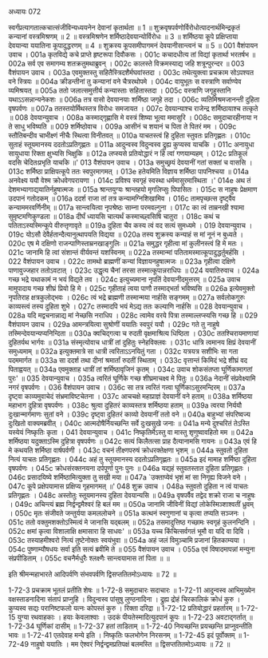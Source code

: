 अध्यायः 072

स्वर्गंप्रत्यागतात्कचात्संजीविन्यध्ययनेन देवानां कृतार्थता ॥ 1 ॥ शुक्रवृषपर्वणोर्विरोधोत्पादनार्थमिन्द्रकृतं कन्यानां वस्त्रमिश्रणम् ॥ 2 ॥ वस्त्रमिश्रणेन शर्मिष्ठादेवयान्योर्विरोधः ॥ 3 ॥ शर्मिष्ठया कूपे प्रक्षिप्ताया देवयान्या ययातिना कूपादुद्धरणम् ॥ 4 ॥ शुक्रस्य कूपसमीपागमनं देवयानीसान्त्वनं च ॥ 5 ॥
001	वैशंपायन उवाच ।
001a	कृतविद्ये कचे प्राप्ते हृष्टरूपा दिवौकसः ।
001c	कचादधीत्य तां विद्यां कृतार्था भरतर्षभ ॥
002a	सर्व एव समागम्य शतक्रतुमथाब्रुवन् ।
002c	कालस्ते विक्रमस्याद्य जहि शत्रून्पुरन्दर ॥
003	वैशंपायन उवाच ।
003a	एवमुक्तस्तु सहितैस्त्रिदशैर्मघवांस्तदा ।
003c	तथेत्युक्त्वा प्रचक्राम सोऽपश्यत वने स्त्रियः ॥
004a	क्रीडन्तीनां तु कन्यानां वने चैत्ररथोपमे ।
004c	वायुभूतः स वस्त्राणि सर्वाण्येव व्यमिश्रयत् ॥
005a	ततो जलात्समुत्तीर्य कन्यास्ताः सहितास्तदा ।
005c	वस्त्राणि जगृहुस्तानि यथाऽऽसन्नान्यनेकशः ॥
006a	तत्र वासो देवयानयाः शर्मिष्ठा जगृहे तदा ।
006c	व्यतिमिश्रमजानन्ती दुहिता वृषपर्वणः ॥
007a	ततस्तयोर्मिथस्तत्र विरोधः समजायत ।
007c	देवयान्याश्च राजेन्द्र शर्मिष्ठायाश्च तत्कृते ॥
008	देवयान्युवाच ।
008a	कस्माद्गृह्णासि मे वस्त्रं शिष्या भूत्वा ममासुरि ।
008c	समुदाचारहीनाया न ते साधु भविष्यति ॥
009	शर्मिष्ठोवाच ।
009a	आसीनं च शयानं च पिता ते पितरं मम ।
009c	स्तौतिबन्दीव चाभीक्ष्णं नीचैः स्थित्वा विनीतवत् ॥
010a	याचतस्त्वं हि दुहिता स्तुवतः प्रतिगृह्णतः ।
010c	सुताहं स्तूयमानस्य ददतोऽप्रतिगृह्णतः ॥
011a	आदुन्वस्व विदुन्वस्व द्रुह्य कुप्यस्व याचकि ।
011c	अनायुधा सायुधाया रिक्ता क्षुभ्यसि भिक्षुकि ॥
012a	लप्स्यसे प्रतियोद्धारं न हि त्वां गणयाम्यहम् ।
012c	प्रतिकूलं वदसि चेदितःप्रभृति याचकि ॥'
013	वैशंपायन उवाच ।
013a	समुच्छ्रयं देवयानीं गतां सक्तां च वाससि ।
013c	शर्मिष्ठा प्राक्षिपत्कूपे ततः स्वपुरमागमत् ।
013e	हतेयमिति विज्ञाय शर्मिष्ठा पापनिश्चया ॥
014a	अनवेक्ष्य ययौ वेश्म क्रोधवेगपरायणा ।
014c	प्रविश्य स्वगृहं स्वस्था धर्ममासुरमास्थिता ।'
014e	अथ तं देशमभ्यागाद्ययातिर्नहुषात्मजः ॥
015a	श्रान्तयुग्यः श्रान्तहयो मृगलिप्सुः पिपासितः ।
015c	स नाहुषः प्रेक्षमाण उदपानं गतोदकम् ॥
016a	ददर्श राजा तां तत्र कन्यामग्निशिखामिव ।
016c	तामपृच्छत्स दृष्ट्वैव कन्याममरवर्णिनीम् ॥
017a	सान्त्वयित्वा नृपश्रेष्ठः साम्ना परमवल्गुना ।
017c	का त्वं ताम्रनखी श्यामा सुमृष्टमणिकुण्डला ॥
018a	दीर्घं ध्यायसि चात्यर्थं कस्माच्छ्वसिषि चातुरा ।
018c	कथं च पतिताऽस्यस्मिन्कूपे वीरुत्तृणावृते ॥
019a	दुहिता चैव कस्य त्वं वद सत्यं सुमध्यमे ।
019	देवयान्युवाच ।
019c	योऽसौ देवैर्हतान्दैत्यानुत्थापयति विद्यया ॥
020a	तस्य शुक्रस्य कन्याहं स मां नूनं न बुध्यते ।
020c	एष मे दक्षिणो राजन्पाणिस्ताम्रनखाङ्गुलिः ॥
021a	समुद्धर गृहीत्वा मां कुलीनस्त्वं हि मे मतः ।
021c	जानामि हि त्वां संशान्तं वीर्यवन्तं यशस्विनम् ॥
022a	तस्मान्मां पतितामस्मात्कूपादुद्धर्तुमर्हसि ।
022	वैशंपायन उवाच ।
022c	तामथो ब्राह्मणीं कन्यां विज्ञायनहुषात्मजः ॥
023a	गृहीत्वा दक्षिणे पाणावुज्जहार ततोऽवटात् ।
023c	उद्धृत्य चैनां तरसा तस्मात्कूपान्नराधिपः ॥
024	ययातिरुवाच ।
024a	गच्छ भद्रे यथाकामं न भयं विद्यते तव ।
024c	इत्युच्यमाना नृपतिं देवयानीदमुत्तरम् ॥
025a	उवाच मामुपादाय गच्छ शीघ्रं प्रियो हि मे ।
025c	गृहीताहं त्वया पाणौ तस्माद्भर्ता भविष्यसि ॥
026a	इत्येवमुक्तो नृपतिराह क्षत्रकुलोद्भवः ।
026c	त्वं भद्रे ब्राह्मणी तस्मान्मया नार्हसि सङ्गमम् ॥
027a	सर्वलोकगुरुः काव्यस्त्वं तस्य दुहिता शुभे ।
027c	तस्मादपि भयं मेऽद्य ततः कल्याणि नार्हसि ॥
028	देवयान्युवाच ।
028a	यदि मद्वचनान्नाद्य मां नेच्छसि नराधिप ।
028c	त्वामेव वरये पित्रा तस्माल्लप्स्यसि गच्छ हि ॥
029	वैशंपायन उवाच ।
029a	आमन्त्रयित्वा सुश्रोणीं ययातिः स्वपुरं ययौ ।
029c	गते तु नाहुषे तस्मिन्देवयान्यप्यनिन्दिता ॥
030a	क्वचिद्गत्वा च रुदती वृक्षमाश्रित्य धिष्ठिता ।
030c	ततश्चिरायमाणायां दुहितर्यथ भार्गवः ॥
031a	संस्मृत्योवाच धात्रीं तां दुहितुः स्नेहविक्लवः ।
031c	धात्रि त्वमानय क्षिप्रं देवयानीं समुध्यमाम् ॥
032a	इत्युक्तमात्रे सा धात्री त्वरिताऽऽनयितुं गता ।
032c	यत्रयत्र सशीभिः सा गता पदममार्गत ॥
033a	सा ददर्श तथा दीनां श्रमार्तां रुदतीं स्थिताम् ।
033c	वृत्तान्तं किमिदं भद्रे शीघ्रं वद पिताह्वयत् ॥
034a	एवमुक्ताह धात्रीं तां शर्मिष्ठावृजिनं कृतम् ।
034c	उवाच शोकसंतप्ता घूर्णिकामागतां पुरः' ॥
035	देवयान्युवाच ।
035a	त्वरितं घूर्णिके गच्छ शीघ्रमाचक्ष्व मे पितुः ॥
036a	नेदानीं संप्रवेक्ष्यामि नगरं वृषपर्वणः ।
036	वैशंपायन उवाच ।
036c	सा तत्र त्वरितं गत्वा घूर्णिकाऽसुरमन्दिरम् ॥
037a	दृष्ट्वा काव्यमुवाचेदं संभ्रमाविष्टचेतना ।
037c	आचचक्षे महाप्राज्ञं देवयानीं वने हताम् ॥
038a	शर्मिष्ठया महाभाग दुहित्रा वृषपर्वणः ।
038c	श्रुत्वा दुहितरं काव्यस्तत्र शर्मिष्ठया हताम् ॥
039a	त्वरया निर्ययौ दुःखान्मार्गमाणः सुतां वने ।
039c	दृष्ट्वा दुहितरं काव्यो देवयानीं ततो वने ॥
040a	बाहुभ्यां संपरिष्वज्य दुःखितो वाक्यमब्रवीत् ।
040c	आत्मदोषैर्नियच्छन्ति सर्वे दुःखसुखे जनाः ॥
041a	मन्ये दुश्चरितं तेऽस्ति यस्येयं निष्कृतिः कृता ।
041	देवयान्युवाच ।
041c	निष्कृतिर्मेऽस्तु वा मास्तु शृणुष्वावहितो मम ॥
042a	शर्मिष्ठया यदुक्ताऽस्मि दुहित्रा वृषपर्वणः ॥
042c	सत्यं किलैतत्सा प्राह दैत्यानामसि गायनः ॥
043a	एवं हि मे कथयति शर्मिष्ठा वार्षपर्वणी ।
043c	वचनं तीक्ष्णपरुषं क्रोधरक्तेक्षणा भृशम् ॥
044a	स्तुवतो दुहिता नित्यं याचतः प्रतिगृह्णतः ।
044c	अहं तु स्तूयमानस्य ददतोऽप्रतिगृह्णतः ॥
045a	इदं मामाह शर्मिष्ठा दुहिता वृषपर्वणः ।
045c	क्रोधसंरक्तनयना दर्पपूर्णा पुनः पुनः ॥
046a	यद्यहं स्तुवतस्तात दुहिता प्रतिगृह्णतः ।
046c	प्रसादयिष्ये शर्मिष्ठामित्युक्ता तु सखी मया ॥
047a	`उक्ताप्येवं भृशं मां सा निगृह्य विजने वने ।
047c	कूपे प्रक्षेपयामास प्रक्षिप्य गृहमागमत् ॥'
048	शुक्र उवाच ।
048a	स्तुवतो दुहिता न त्वं याचतः प्रतिगृह्णतः ।
048c	अस्तोतुः स्तूयमानस्य दुहिता देवयान्यसि ॥
049a	वृषपर्वैव तद्वेद शक्रो राजा च नाहुषः ।
049c	अचिन्त्यं ब्रह्म निर्द्वन्द्वमैश्वरं हि बलं मम ॥
050a	जानामि जीविनीं विद्यां लोकेस्मिञ्शाश्वतीं ध्रुवम् ।
050c	मृतः संजीवते जन्तुर्यया कमललोचने ॥
051a	कत्थनं स्वगुणानां च कृत्वा तप्यति सञ्जनः ।
051c	ततो वक्तुमशक्तोऽस्मित्वं मे जानासि यद्बलम् ॥
052a	तसमादुत्तिष्ठ गच्छामः स्वगृहं कुलनन्दिनि ।
052c	क्षमां कृत्वा विशालाक्षि क्षमासारा हि साधवः' ॥
053a	यच्च किंचित्सर्वगतं भूमौ वा यदि वा दिवि ।
053c	तस्याहमीश्वरो नित्यं तुष्टेनोक्तः स्वयंभुवा ॥
054a	अहं जलं विमुञ्चामि प्रजानां हितकाम्यया ।
054c	पुष्णाम्यौषधयः सर्वा इति सत्यं ब्रवीमि ते ॥
055	वैशंपायन उवाच ।
055a	एवं विषादमापन्नां मन्युना संप्रपीडिताम् ।
055c	वचनैर्मधुरैः श्लक्ष्णैः सान्त्वयामास तां पिता ॥ ॥

इति श्रीमन्महाभारते आदिपर्वणि संभवपर्वणि द्विसप्ततितमोऽध्यायः ॥ 72 ॥

1-72-3 प्रचक्राम भूतलं प्रतीति शेषः ॥ 1-72-8 समुदाचारः सदाचारः ॥ 1-72-11 आदुन्वस्व आभिमुख्येन वक्षस्ताडनादिना संतापं प्राप्नुहि । विदुन्वस्व पांसुषु लुण्ठनादिना । द्रुह्य द्रोहं चिरकालिकं क्रोधं कुरु । कुप्यस्व सद्यः परानिष्टफलो यत्नः कोपस्तं कुरु । रिक्ता दरिद्रा ॥ 1-72-12 प्रतियोद्धारं प्रहर्तारम् ॥ 1-72-15 युग्या रथवाहकाः । हयाः केवलाश्वाः । उदकं पीयतेस्मादित्युदपानं कूपः ॥ 1-72-23 अवटाद्गर्तात् ॥ 1-72-34 घूर्णिकां दासीम् ॥ 1-72-37 हतां ताडिताम् ॥ 1-72-40 नियच्छन्ति प्रयच्छन्ति प्राप्नुवन्तीति भावः ॥ 1-72-41 एतदेवाह मन्ये इति । निष्कृतिः फलभोगेन निरसनम् ॥ 1-72-45 इदं पूर्वोक्तम् ॥ 1-72-49 नाहुषो ययातिः । मम ऐश्वरं निर्द्वन्द्वमप्रतिपक्षं बलमस्ति ॥ द्विसप्ततितमोऽध्यायः ॥ 72 ॥
